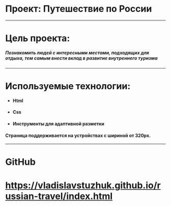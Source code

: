 # Проект: Путешествие по России
___
# Цель проекта:
##### Познакомить людей с интересными местами, подходящих для отдыха, тем самым внести вклад в развитие внутреннего туризма 

___
# Используемые технологии:
* #### Html
* #### Css
* #### Инструменты для адаптивной разметки 

#### Страница поддерживается на устройствах с шириной от 320px.
___
# GitHub
# https://vladislavstuzhuk.github.io/russian-travel/index.html
